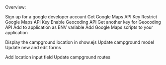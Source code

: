 Overview:

Sign up for a google developer account
Get Google Maps API Key
Restrict Google Maps API Key
Enable Geocoding API
Get another key for Geocoding API
Add to application as ENV variable
Add Google Maps scripts to your application

Display the campground location in show.ejs
Update campground model
Update new and edit forms

Add location input field
Update campground routes